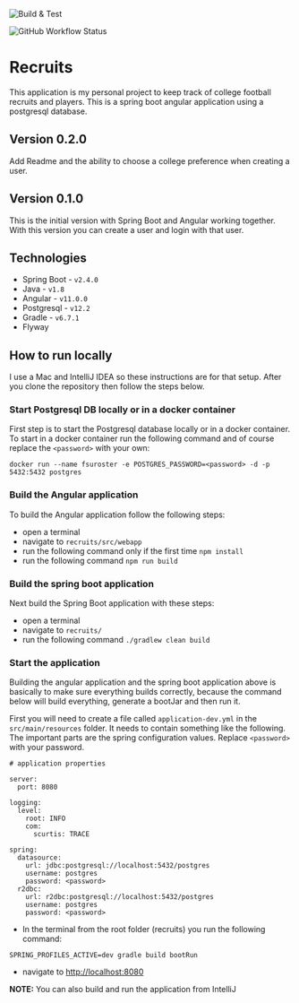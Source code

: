 ![Build & Test](https://github.com/scurtis7/recruits/workflows/Build%20&%20Test/badge.svg)

![GitHub Workflow Status](https://github.com/scurtis7/recruits/workflows/build-test?style=plastic)

# Recruits

This application is my personal project to keep track of college football recruits and players.  This is a spring boot
angular application using a postgresql database.

## Version 0.2.0
Add Readme and the ability to choose a college preference when creating a user.

## Version 0.1.0
This is the initial version with Spring Boot and Angular working together.  With this version you can create a user
and login with that user.

## Technologies
- Spring Boot - `v2.4.0`
- Java - `v1.8`
- Angular - `v11.0.0`
- Postgresql - `v12.2`
- Gradle - `v6.7.1`
- Flyway

## How to run locally
I use a Mac and IntelliJ IDEA so these instructions are for that setup.
After you clone the repository then follow the steps below.

### Start Postgresql DB locally or in a docker container
First step is to start the Postgresql database locally or in a docker container.  To start in a docker container run
the following command and of course replace the `<password>` with your own:

`docker run --name fsuroster -e POSTGRES_PASSWORD=<password> -d -p 5432:5432 postgres`

### Build the Angular application
To build the Angular application follow the following steps:
- open a terminal
- navigate to `recruits/src/webapp`
- run the following command only if the first time `npm install`
- run the following command `npm run build`

### Build the spring boot application
Next build the Spring Boot application with these steps:
- open a terminal
- navigate to `recruits/`
- run the following command `./gradlew clean build`

### Start the application
Building the angular application and the spring boot application above is basically to make sure everything builds 
correctly, because the command below will build everything, generate a bootJar and then run it.

First you will need to create a file called `application-dev.yml` in the `src/main/resources` folder.  It needs to 
contain something like the following.  The important parts are the spring configuration values.  Replace `<password>` 
with your password.

```
# application properties

server:
  port: 8080

logging:
  level:
    root: INFO
    com:
      scurtis: TRACE

spring:
  datasource:
    url: jdbc:postgresql://localhost:5432/postgres
    username: postgres
    password: <password>
  r2dbc:
    url: r2dbc:postgresql://localhost:5432/postgres
    username: postgres
    password: <password>
```

- In the terminal from the root folder (recruits) you run the following command:

`SPRING_PROFILES_ACTIVE=dev gradle build bootRun`

- navigate to [http://localhost:8080](http://localhost:8080)

**NOTE:** You can also build and run the application from IntelliJ
